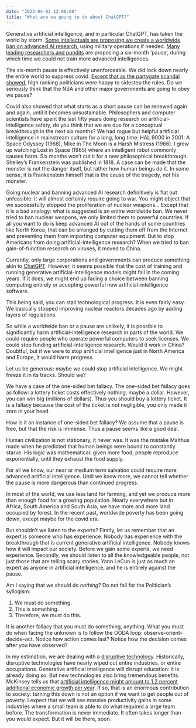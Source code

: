```yaml
---
date: "2023-04-03 12:00:00"
title: "What are we going to do about ChatGPT?"
---
```




Generative artificial intelligence, and in particular ChatGPT, has taken the world by storm. [Some intellectuals are proposing we create a worldwide ban on advanced AI research](https://time.com/6266923/ai-eliezer-yudkowsky-open-letter-not-enough/), using military operations if needed. [Many leading researchers and pundits](https://www.nytimes.com/2023/03/29/technology/ai-artificial-intelligence-musk-risks.html) are proposing a six-month &lsquo;pause&rsquo;, during which time we could not train more advanced intelligences.

The six-month pause is effectively unenforceable. We did lock down nearly the entire world to suppress covid. [Except that as the partygate scandal showed](https://en.wikipedia.org/wiki/Partygate), high ranking politicians were happy to sidestep the rules. Do we seriously think that the NSA and other major governments are going to obey we pause?

Covid also showed that what starts as a short pause can be renewed again and again, until it becomes unsustainable. Philosophers and computer scientists have spent the last fifty years doing research on artificial-intelligence safety, do you think that we are due for a conceptual breakthrough in the next six months? We had rogue but helpful artificial intelligence in mainstream culture for a long, long time: HAL 9000 in 2001: A Space Odyssey (1968), Mike in The Moon is a Harsh Mistress (1966). I grew up watching Lost in Space (1965) where an intelligent robot commonly causes harm. Six months won&rsquo;t cut it for a new philosophical breakthrough. Shelley’s Frankenstein was published in 1818. A case can be made that the monster is not the danger itself, but rather how human beings do it. In some sense, it is Frankenstein himself that is the cause of the tragedy, not his monster.

Going nuclear and banning advanced AI research definitively is flat out unfeasible: it will almost certainly require going to war. You might object that we successfully stopped the proliferation of nuclear weapons&hellip; Except that it is a bad analogy: what is suggested is an entire worldwide ban. We never tried to ban nuclear weapons, we only limited them to powerful countries. If all you want to do is keep advanced AI out of the hands of some countries like North Korea, that can be arranged by cutting them off from the Internet and preventing them from importing computer equipment. But to stop Americans from doing artificial-intelligence research? When we tried to ban gain-of-function research on viruses, it moved to China.

Currently, only large corporations and governments can produce something akin to [ChatGPT](https://openai.com/blog/chatgpt). However, it seems possible that the cost of training and running generative artificial-intelligence models might fall in the coming years. If it does, we might end up facing a choice between banning computing entirely or accepting powerful new artificial-intelligence software.

This being said, you can stall technological progress. It is even fairly easy. We basically stopped improving nuclear reactors decades ago by adding layers of regulations.

So while a worldwide ban or a pause are unlikely, it is possible to significantly harm artificial-intelligence research in parts of the world. We could require people who operate powerful computers to seek licenses. We could stop funding artificial-intelligence research. Would it work in China? Doubtful, but if we were to stop artificial intelligence just in North America and Europe, it would harm progress.

Let us be generous: maybe we could stop artificial intelligence. We might freeze it in its tracks. Should we?

We have a case of the one-sided bet fallacy. The one-sided bet fallacy goes as follow: a lottery ticket costs effectively nothing, maybe a dollar. However, you can win big (millions of dollars). Thus you should buy a lottery ticket. It is a fallacy because the cost of the ticket is not negligible, you only made it zero in your head.

How is it an instance of one-sided bet fallacy? We assume that a pause is free, but that the risk is immense. Thus a pause seems like a good deal.

Human civilization is not stationary, it never was. It was the mistake Malthus made when he predicted that human beings were bound to constantly starve. His logic was mathematical: given more food, people reproduce exponentially, until they exhaust the food supply.

For all we know, our near or medium term salvation could require more advanced artificial intelligence. Until we know more, we cannot tell whether the pause is more dangerous than continued progress.

In most of the world, we use less land for farming, and yet we produce more than enough food for a growing population. Nearly everywhere but in Africa, South America and South Asia, we have more and more land occupied by forest. In the recent past, worldwide poverty has been going down, except maybe for the covid era.

But shouldn&rsquo;t we listen to the experts? Firstly, let us remember that an expert is someone who has experience. Nobody has experience with the breakthrough that is current generative artificial intelligence. Nobody knows how it will impact our society. Before we gain some experts, we need experience. Secondly, we should listen to all the knowledgeable people, not just those that are telling scary stories. Yann LeCun is just as much an expert as anyone in artificial intelligence, and he is entirely against the pause.

Am I saying that we should do <em>nothing</em>? Do not fall for the Politician&rsquo;s syllogism:

1. We must do something.
1. This is something.
1. Therefore, we must do this.


It is another fallacy that you must do something, anything. What you must do when facing the unknown is to follow the OODA loop: observe–orient–decide–act. Notice how action comes last? Notice how the decision comes after you have observed?

In my estimation, we are dealing with a [disruptive technology](https://en.wikipedia.org/wiki/Disruptive_innovation). Historically, disruptive technologies have nearly wiped out entire industries, or entire occupations. Generative artificial intelligence will disrupt education: it is already doing so. But new technologies also bring tremendous benefits. McKinsey tells us that [artificial intelligence might  amount to 1.2 percent additional economic growth per year](https://www.mckinsey.com/featured-insights/artificial-intelligence/notes-from-the-AI-frontier-modeling-the-impact-of-ai-on-the-world-economy). If so, that is an enormous contribution to society: turning this down is not an option if we want to get people out of poverty. I expect that we will see massive productivity gains in some industries where a small team is able to do what required a large team before. The transformation is never immediate. It often takes longer than you would expect. But it will be there, soon.

